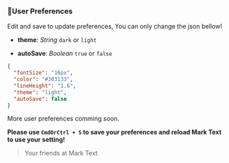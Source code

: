### :bust_in_silhouette:User Preferences

Edit and save to update preferences, You can only change the json bellow!

- **theme**: *String* `dark` or `light` 

- **autoSave**: *Boolean* `true` or `false`

```json
{
  "fontSize": "16px",
  "color": "#303133",
  "lineHeight": "1.6",
  "theme": "light",
  "autoSave": false
}
```

More user preferences comming soon.

**Please use `CmdOrCtrl + S` to save your preferences and reload Mark Text to use your setting!**

> Your friends at Mark Text
